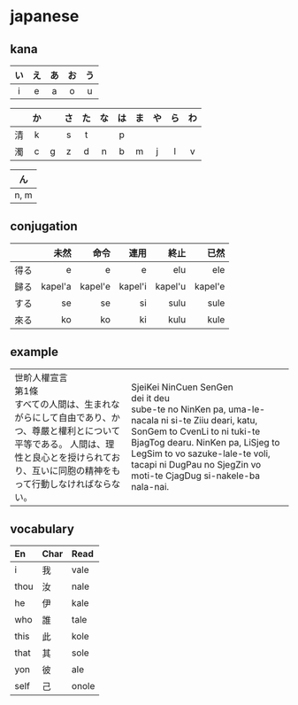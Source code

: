 # japanese

## kana

|  い   |  え   |  あ   |  お   |  う   |
| :---: | :---: | :---: | :---: | :---: |
|   i   |   e   |   a   |   o   |   u   |

|      |  か   |       |  さ   |  た   |  な   |  は   |  ま   |  や   |  ら   |  わ   |
| ---: | :---: | :---: | :---: | :---: | :---: | :---: | :---: | :---: | :---: | :---: |
|   清 |   k   |       |   s   |   t   |       |   p   |       |       |       |       |
|   濁 |   c   |   g   |   z   |   d   |   n   |   b   |   m   |   j   |   l   |   v   |

|  ん   |
| :---: |
| n, m  |

## conjugation

|      |    未然 |    命令 |    連用 |    終止 |    已然 |
| ---: | ------: | ------: | ------: | ------: | ------: |
| 得る |       e |       e |       e |     elu |     ele |
| 歸る | kapel'a | kapel'e | kapel'i | kapel'u | kapel'e |
| する |      se |      se |      si |    sulu |    sule |
| 來る |      ko |      ko |      ki |    kulu |    kule |

## example

<table>
  <tr>
    <td>
      世畍人權宣言
      <br>第1條
      <br>すべての人間は、生まれながらにして自由であり、かつ、尊嚴と權利とについて平等である。
      人間は、理性と良心とを授けられており、互いに同胞の精神をもって行動しなければならない。
    </td>
    <td>
      SjeiKei NinCuen SenGen
      <br>dei it deu
      <br>sube-te no NinKen pa, uma-le-nacala ni si-te Ziiu deari, katu, SonGem to CvenLi to ni tuki-te BjagTog dearu.
      NinKen pa, LiSjeg to LegSim to vo sazuke-lale-te voli, tacapi ni DugPau no SjegZin vo moti-te CjagDug si-nakele-ba nala-nai.
    </td>
  </tr>
</table>

<!--
畍 kˠɛiH kei
間 kˠɛn ken
性 siᴇŋH sjeg
精 t͡siᴇŋ sjeg
權 ɡˠiuᴇn cven
嚴 ŋɨɐm gem
良 lɨɐŋ leg
條 deu deu
胞 pˠau pau
神 ʑiɪn zin
行 ɦˠæŋ cjag
同 duŋ dug
動 duŋX dug
-->

## vocabulary

| En   | Char | Read  |
| :--- | :--- | :---- |
| i    | 我   | vale  |
| thou | 汝   | nale  |
| he   | 伊   | kale  |
| who  | 誰   | tale  |
| this | 此   | kole  |
| that | 其   | sole  |
| yon  | 彼   | ale   |
| self | 己   | onole |
